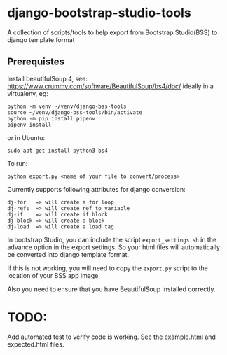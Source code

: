 # django-bootstrap-studio-tools
A collection of scripts/tools to help export from Bootstrap Studio(BSS) to django template format

Prerequistes
------------
Install beautifulSoup 4, see: https://www.crummy.com/software/BeautifulSoup/bs4/doc/ ideally in a virtualenv, 
eg:
```
python -m venv ~/venv/django-bss-tools
source ~/venv/django-bss-tools/bin/activate
python -m pip install pipenv
pipenv install
```

or in Ubuntu:
```
sudo apt-get install python3-bs4
```

To run:

`python export.py <name of your file to convert/process>`

Currently supports following attributes for django conversion:

```
dj-for   => will create a for loop
dj-refs  => will create ref to variable
dj-if    => will create if block
dj-block => will create a block
dj-load  => will create a load tag
```

In bootstrap Studio, you can include the script `export_settings.sh` in the advance option in the export settings.
So your html files will automatically be converted into django template format.

If this is not working, you will need to copy the `export.py` script to the location of your BSS app image.

Also you need to ensure that you have BeautifulSoup installed correctly.


TODO:
=====
Add automated test to verify code is working. See the example.html and expected.html files. 


